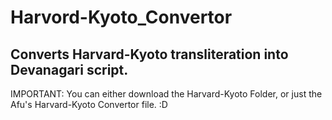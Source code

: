 # Harvord-Kyoto_Convertor
Converts Harvard-Kyoto transliteration into Devanagari script. 
--------------------------------------------------------------------------------------------------------------------------------
IMPORTANT: You can either download the Harvard-Kyoto Folder, or just the Afu's Harvard-Kyoto Convertor file. :D
